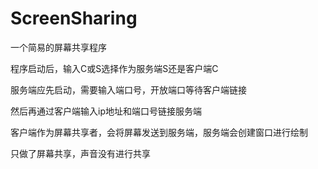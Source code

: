 # ScreenSharing
一个简易的屏幕共享程序

程序启动后，输入C或S选择作为服务端S还是客户端C

服务端应先启动，需要输入端口号，开放端口等待客户端链接

然后再通过客户端输入ip地址和端口号链接服务端

客户端作为屏幕共享者，会将屏幕发送到服务端，服务端会创建窗口进行绘制

只做了屏幕共享，声音没有进行共享
